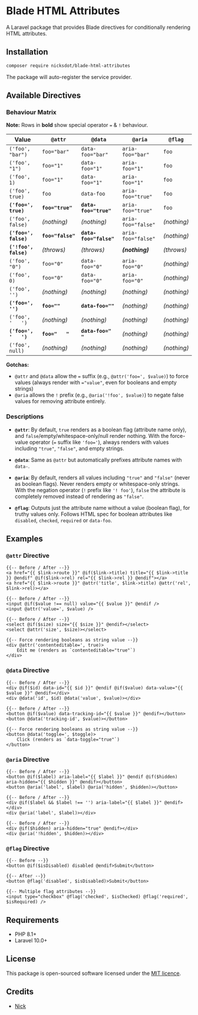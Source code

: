 # Blade HTML Attributes

A Laravel package that provides Blade directives for conditionally rendering HTML attributes.

## Installation

```bash
composer require nicksdot/blade-html-attributes
```

The package will auto-register the service provider.

## Available Directives

### Behaviour Matrix

**Note:** Rows in **bold** show special operator `=` & `!` behaviour.

| Value                 | `@attr`           | `@data`                | `@aria`            | `@flag`     |
|-----------------------|-------------------|------------------------|--------------------|-------------|
| `('foo', "bar")`      | `foo="bar"`       | `data-foo="bar"`       | `aria-foo="bar"`   | `foo`       |
| `('foo', "1")`        | `foo="1"`         | `data-foo="1"`         | `aria-foo="1"`     | `foo`       |
| `('foo', 1)`          | `foo="1"`         | `data-foo="1"`         | `aria-foo="1"`     | `foo`       |
| `('foo', true)`       | `foo`             | `data-foo`             | `aria-foo="true"`  | `foo`       |
| **`('foo=', true)`**  | **`foo="true"`**  | **`data-foo="true"`**  | `aria-foo="true"`  | `foo`       |
| `('foo', false)`      | _(nothing)_       | _(nothing)_            | `aria-foo="false"` | _(nothing)_ |
| **`('foo=', false)`** | **`foo="false"`** | **`data-foo="false"`** | `aria-foo="false"` | _(nothing)_ |
| **`('!foo', false)`** | _(throws)_        | _(throws)_             | **_(nothing)_**    | _(throws)_  |
| `('foo', "0")`        | `foo="0"`         | `data-foo="0"`         | `aria-foo="0"`     | _(nothing)_ |
| `('foo', 0)`          | `foo="0"`         | `data-foo="0"`         | `aria-foo="0"`     | _(nothing)_ |
| `('foo', '')`         | _(nothing)_       | _(nothing)_            | _(nothing)_        | _(nothing)_ |
| **`('foo=', '')`**    | **`foo=""`**      | **`data-foo=""`**      | _(nothing)_        | _(nothing)_ |
| `('foo', '   ')`      | _(nothing)_       | _(nothing)_            | _(nothing)_        | _(nothing)_ |
| **`('foo=', '   ')`** | **`foo="   "`**   | **`data-foo="   "`**   | _(nothing)_        | _(nothing)_ |
| `('foo', null)`       | _(nothing)_       | _(nothing)_            | _(nothing)_        | _(nothing)_ |

**Gotchas:**
- `@attr` and `@data` allow the  `=` suffix (e.g., `@attr('foo=', $value)`) to force values (always render with `="value"`, even for booleans and empty strings)
- `@aria` allows the `!` prefix (e.g., `@aria('!foo', $value)`) to negate false values for removing attribute entirely.

### Descriptions

- **`@attr`**: By default, `true` renders as a boolean flag (attribute name only), and `false`/empty/whitespace-only/null render nothing. With the force-value operator (`=` suffix like `'foo='`), always renders with values including `"true"`, `"false"`, and empty strings.

- **`@data`**: Same as `@attr` but automatically prefixes attribute names with `data-`.

- **`@aria`**: By default, renders all values including `"true"` and `"false"` (never as boolean flags). Never renders empty or whitespace-only strings. With the negation operator (`!` prefix like `'!
foo'`), `false` the attribute is completely removed instead of rendering as `"false"`.

- **`@flag`**: Outputs just the attribute name without a value (boolean flag), for truthy values only. Follows HTML spec for boolean attributes like `disabled`, `checked`, `required` or `data-foo`.

## Examples

### `@attr` Directive

```blade
{{-- Before / After --}}
<a href="{{ $link->route }}" @if($link->title) title="{{ $link->title }} @endif" @if($link->rel) rel="{{ $link->rel }} @endif"></a>
<a href="{{ $link->route }}" @attr('title', $link->title) @attr('rel', $link->rel)></a>

{{-- Before / After --}}
<input @if($value !== null) value="{{ $value }}" @endif />
<input @attr('value=', $value) />

{{-- Before / After --}}
<select @if($size) size="{{ $size }}" @endif></select>
<select @attr('size', $size)></select>

{{-- Force rendering booleans as string value --}}
<div @attr('contenteditable=', true)>
    Edit me (renders as `contenteditable="true"`)
</div>
```

### `@data` Directive

```blade
{{-- Before / After --}}
<div @if($id) data-id="{{ $id }}" @endif @if($value) data-value="{{ $value }}" @endif></div>
<div @data('id', $id) @data('value', $value)></div>

{{-- Before / After --}}
<button @if($value) data-tracking-id="{{ $value }}" @endif></button>
<button @data('tracking-id', $value)></button>

{{-- Force rendering booleans as string value --}}
<button @data('toggle=', $toggle)>
    Click (renders as `data-toggle="true"`)
</button>
```

### `@aria` Directive

```blade
{{-- Before / After --}}
<button @if($label) aria-label="{{ $label }}" @endif @if($hidden) aria-hidden="{{ $hidden }}" @endif></button>
<button @aria('label', $label) @aria('hidden', $hidden)></button>

{{-- Before / After --}}
<div @if($label && $label !== '') aria-label="{{ $label }}" @endif></div>
<div @aria('label', $label)></div>

{{-- Before / After --}}
<div @if($hidden) aria-hidden="true" @endif></div>
<div @aria('!hidden', $hidden)></div>
```

### `@flag` Directive

```blade
{{-- Before --}}
<button @if($isDisabled) disabled @endif>Submit</button>

{{-- After --}}
<button @flag('disabled', $isDisabled)>Submit</button>

{{-- Multiple flag attributes --}}
<input type="checkbox" @flag('checked', $isChecked) @flag('required', $isRequired) />
```

## Requirements

- PHP 8.1+
- Laravel 10.0+

## License

This package is open-sourced software licensed under the [MIT licence](LICENCE.md).

## Credits

- [Nick](https://github.com/nicksdot)
